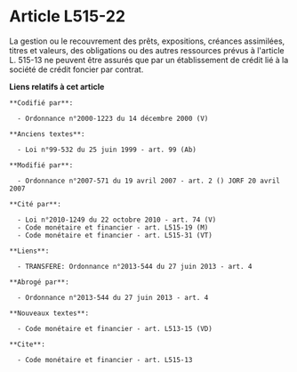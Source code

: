 # Article L515-22

La gestion ou le recouvrement des prêts, expositions, créances assimilées, titres et valeurs, des obligations ou des autres
ressources prévus à l'article L. 515-13 ne peuvent être assurés que par un établissement de crédit lié à la société de crédit
foncier par contrat.

**Liens relatifs à cet article**

	**Codifié par**:

	  - Ordonnance n°2000-1223 du 14 décembre 2000 (V)

	**Anciens textes**:

	  - Loi n°99-532 du 25 juin 1999 - art. 99 (Ab)

	**Modifié par**:

	  - Ordonnance n°2007-571 du 19 avril 2007 - art. 2 () JORF 20 avril 2007

	**Cité par**:

	  - Loi n°2010-1249 du 22 octobre 2010 - art. 74 (V)
	  - Code monétaire et financier - art. L515-19 (M)
	  - Code monétaire et financier - art. L515-31 (VT)

	**Liens**:

	  - TRANSFERE: Ordonnance n°2013-544 du 27 juin 2013 - art. 4

	**Abrogé par**:

	  - Ordonnance n°2013-544 du 27 juin 2013 - art. 4

	**Nouveaux textes**:

	  - Code monétaire et financier - art. L513-15 (VD)

	**Cite**:

	  - Code monétaire et financier - art. L515-13
